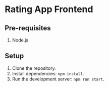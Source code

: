 # Rating App Frontend

## Pre-requisites

1. Node.js

## Setup

1. Clone the repository.
2. Install dependencies: `npm install`.
3. Run the development server: `npm run start`.
